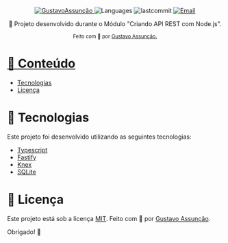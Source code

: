 
<p align="center">	
   <a href="https://www.linkedin.com/in/gustavo-gk/">
      <img alt="GustavoAssunção" src="https://img.shields.io/badge/-GustavoAssunção-5965e0?style=for-the-badge&logo=Linkedin&logoColor=white" />
   </a>
  <img alt="Languages" src="https://img.shields.io/github/languages/count/gustavogk/nome-do-repositorio?style=for-the-badge" />
  <img alt="lastcommit" src="https://img.shields.io/github/last-commit/gustavogk/nome-do-repositorio?style=for-the-badge" />
  <a href="mailto:seu-email@gmail.com">
   <img alt="Email" src="https://img.shields.io/badge/-GustavoAssunção-5965e0?style=for-the-badge&logo=gmail&logoColor=white" />
  </a>
</p>

<p align="center">
  👏  Projeto desenvolvido durante o Módulo "Criando API REST com Node.js".
</p>

<div align="center">
  <sub> Feito com 💖 por
    <a href="https://github.com/gustavogk"> Gustavo Assunção.
    <h1></h1>
  </sub>
</div>
  
# 📌 Conteúdo

* [Tecnologias](#rocket-tecnologias)  
* [Licença](#page_facing_up-licença)
  
# :rocket: Tecnologias
Este projeto foi desenvolvido utilizando as seguintes tecnologias:

* [Typescript](https://www.typescriptlang.org/)      
* [Fastify](https://www.fastify.io/)      
* [Knex](https://knexjs.org/)
* [SQLite](https://www.sqlite.org/index.html)
  
# :page_facing_up: Licença

Este projeto está sob a licença [MIT](./LICENSE).
Feito com 💖 por [Gustavo Assunção](https://www.linkedin.com/in/gustavo-gk/). 

Obrigado! 🌠
